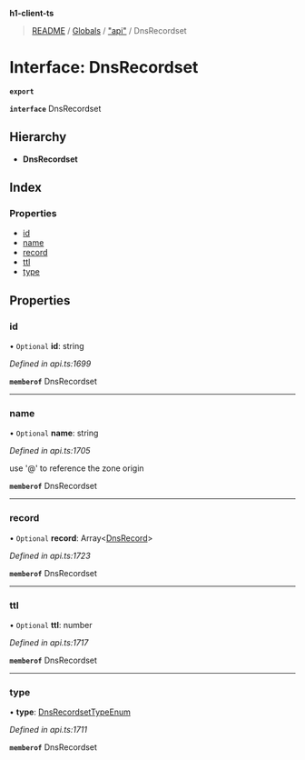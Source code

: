 **h1-client-ts**

> [README](../README.md) / [Globals](../globals.md) / ["api"](../modules/_api_.md) / DnsRecordset

# Interface: DnsRecordset

**`export`** 

**`interface`** DnsRecordset

## Hierarchy

* **DnsRecordset**

## Index

### Properties

* [id](_api_.dnsrecordset.md#id)
* [name](_api_.dnsrecordset.md#name)
* [record](_api_.dnsrecordset.md#record)
* [ttl](_api_.dnsrecordset.md#ttl)
* [type](_api_.dnsrecordset.md#type)

## Properties

### id

• `Optional` **id**: string

*Defined in api.ts:1699*

**`memberof`** DnsRecordset

___

### name

• `Optional` **name**: string

*Defined in api.ts:1705*

use \'@\' to reference the zone origin

**`memberof`** DnsRecordset

___

### record

• `Optional` **record**: Array\<[DnsRecord](_api_.dnsrecord.md)>

*Defined in api.ts:1723*

**`memberof`** DnsRecordset

___

### ttl

• `Optional` **ttl**: number

*Defined in api.ts:1717*

**`memberof`** DnsRecordset

___

### type

•  **type**: [DnsRecordsetTypeEnum](../enums/_api_.dnsrecordsettypeenum.md)

*Defined in api.ts:1711*

**`memberof`** DnsRecordset
